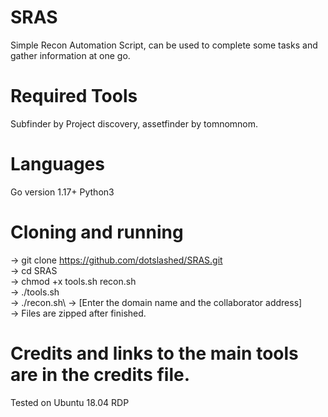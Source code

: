 # SRAS
Simple Recon Automation Script, can be used to complete some tasks and gather information at one go.
# Required Tools 
Subfinder by Project discovery, assetfinder by tomnomnom.
# Languages
Go version 1.17+  Python3


# Cloning and running
-> git clone https://github.com/dotslashed/SRAS.git \
-> cd SRAS\
-> chmod +x tools.sh recon.sh\
-> ./tools.sh\
-> ./recon.sh\ 
-> [Enter the domain name and the collaborator address]\
-> Files are zipped after finished.


# Credits and links to the main tools are in the credits file.


Tested on Ubuntu 18.04 RDP

